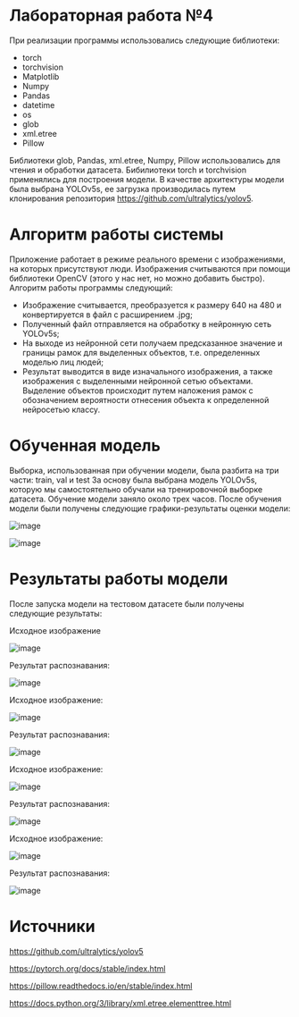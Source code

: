 # Лабораторная работа №4

При реализации программы использовались следующие библиотеки:
- torch
- torchvision
- Matplotlib
- Numpy
- Pandas
- datetime
- os
- glob
- xml.etree
- Pillow

Библиотеки glob, Pandas, xml.etree, Numpy, Pillow использовались для чтения и обработки датасета. Бибилиотеки torch и torchvision применялись для построения модели. В качестве архитектуры модели была выбрана YOLOv5s, ее загрузка производилась путем клонирования репозитория https://github.com/ultralytics/yolov5.

# Алгоритм работы системы
Приложение работает в режиме реального времени с изображениями, на которых присутствуют люди. Изображения считываются при помощи библиотеки OpenCV (этого у нас нет, но можно добавить быстро). Алгоритм работы программы следующий:
-	Изображение считывается, преобразуется к размеру 640 на 480 и конвертируется в файл с расширением .jpg;
-	Полученный файл отправляется на обработку в нейронную сеть YOLOv5s;
-	На выходе из нейронной сети получаем предсказанное значение и границы рамок для выделенных объектов, т.е. определенных моделью лиц людей;
-	Результат выводится в виде изначального изображения, а также изображения с выделенными нейронной сетью объектами. Выделение объектов происходит путем наложения рамок с обозначением вероятности отнесения объекта к определенной нейросетью классу.

# Обученная модель

Выборка, использованная при обучении модели, была разбита на три части: train, val и test 
За основу была выбрана модель YOLOv5s, которую мы самостоятельно обучали на тренировочной выборке датасета. Обучение модели заняло около трех часов. После обучения модели были получены следующие графики-результаты оценки модели:

![image](https://user-images.githubusercontent.com/79449892/214305589-8831c4b8-4aef-4362-adf3-ef32a5c2b4cc.png)

![image](https://user-images.githubusercontent.com/79449892/214305507-51d039da-fbfd-483b-b8cc-73b21f5364b7.png)

# Результаты работы модели
После запуска модели на тестовом датасете были получены следующие результаты:

Исходное изображение

![image](https://user-images.githubusercontent.com/79449892/214305736-adca0e57-654a-4f66-a02b-ca35137f6276.png)

Результат распознавания:

![image](https://user-images.githubusercontent.com/79449892/214305796-1a685bf2-a4f5-4d94-97d1-bf1f38eb1e9d.png)

Исходное изображение:

![image](https://user-images.githubusercontent.com/79449892/214305943-1f2d46c9-7bf4-4012-868d-82ed23b1c6a0.png)

Результат распознавания:

![image](https://user-images.githubusercontent.com/79449892/214305996-a182fec0-7738-4938-b76b-b3cc94806078.png)

Исходное изображение:

![image](https://user-images.githubusercontent.com/79449892/214307005-22f8aa8a-40f6-4f53-a1de-2209d9b06d3a.png)

Результат распознавания:

![image](https://user-images.githubusercontent.com/79449892/214307063-39e6ce9f-d9b5-48c0-8d05-e5ee2c0f30da.png)

Исходное изображение:

![image](https://user-images.githubusercontent.com/79449892/214307181-70e845b4-2503-4590-8388-04c5166b5240.png)

Результат распознавания:

![image](https://user-images.githubusercontent.com/79449892/214307273-76fbaa03-8259-457e-9d8f-89dff165ad62.png)

# Источники

https://github.com/ultralytics/yolov5

https://pytorch.org/docs/stable/index.html

https://pillow.readthedocs.io/en/stable/index.html

https://docs.python.org/3/library/xml.etree.elementtree.html
